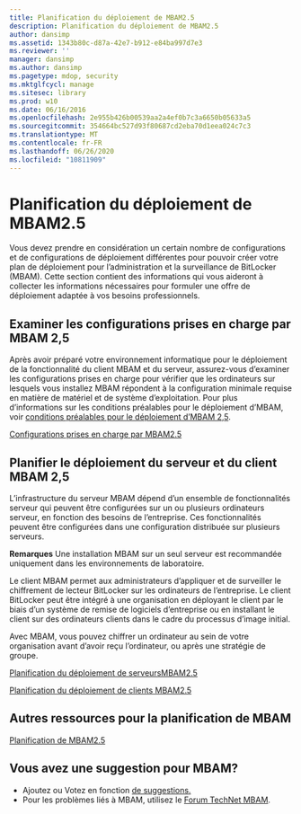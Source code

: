 ```yaml
---
title: Planification du déploiement de MBAM2.5
description: Planification du déploiement de MBAM2.5
author: dansimp
ms.assetid: 1343b80c-d87a-42e7-b912-e84ba997d7e3
ms.reviewer: ''
manager: dansimp
ms.author: dansimp
ms.pagetype: mdop, security
ms.mktglfcycl: manage
ms.sitesec: library
ms.prod: w10
ms.date: 06/16/2016
ms.openlocfilehash: 2e955b426b00539aa2a4ef0b7c3a6650b05633a5
ms.sourcegitcommit: 354664bc527d93f80687cd2eba70d1eea024c7c3
ms.translationtype: MT
ms.contentlocale: fr-FR
ms.lasthandoff: 06/26/2020
ms.locfileid: "10811909"
---
```

# Planification du déploiement de MBAM2.5


Vous devez prendre en considération un certain nombre de configurations et de configurations de déploiement différentes pour pouvoir créer votre plan de déploiement pour l’administration et la surveillance de BitLocker (MBAM). Cette section contient des informations qui vous aideront à collecter les informations nécessaires pour formuler une offre de déploiement adaptée à vos besoins professionnels.

## Examiner les configurations prises en charge par MBAM 2,5


Après avoir préparé votre environnement informatique pour le déploiement de la fonctionnalité du client MBAM et du serveur, assurez-vous d’examiner les configurations prises en charge pour vérifier que les ordinateurs sur lesquels vous installez MBAM répondent à la configuration minimale requise en matière de matériel et de système d’exploitation. Pour plus d’informations sur les conditions préalables pour le déploiement d’MBAM, voir [conditions préalables pour le déploiement d’MBAM 2,5](mbam-25-deployment-prerequisites.md).

[Configurations prises en charge par MBAM2.5](mbam-25-supported-configurations.md)

## Planifier le déploiement du serveur et du client MBAM 2,5


L’infrastructure du serveur MBAM dépend d’un ensemble de fonctionnalités serveur qui peuvent être configurées sur un ou plusieurs ordinateurs serveur, en fonction des besoins de l’entreprise. Ces fonctionnalités peuvent être configurées dans une configuration distribuée sur plusieurs serveurs.

**Remarques**  Une installation MBAM sur un seul serveur est recommandée uniquement dans les environnements de laboratoire.

 

Le client MBAM permet aux administrateurs d’appliquer et de surveiller le chiffrement de lecteur BitLocker sur les ordinateurs de l’entreprise. Le client BitLocker peut être intégré à une organisation en déployant le client par le biais d’un système de remise de logiciels d’entreprise ou en installant le client sur des ordinateurs clients dans le cadre du processus d’image initial.

Avec MBAM, vous pouvez chiffrer un ordinateur au sein de votre organisation avant d’avoir reçu l’ordinateur, ou après une stratégie de groupe.

[Planification du déploiement de serveursMBAM2.5](planning-for-mbam-25-server-deployment.md)

[Planification du déploiement de clients MBAM2.5](planning-for-mbam-25-client-deployment.md)

## <a href="" id="other-resources-for-mbam-planning-"></a>Autres ressources pour la planification de MBAM


[Planification de MBAM2.5](planning-for-mbam-25.md)

## Vous avez une suggestion pour MBAM?
- Ajoutez ou Votez en fonction [de suggestions.](http://mbam.uservoice.com/forums/268571-microsoft-bitlocker-administration-and-monitoring) 
- Pour les problèmes liés à MBAM, utilisez le [Forum TechNet MBAM](https://social.technet.microsoft.com/Forums/home?forum=mdopmbam).

 

 





